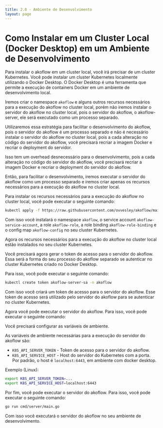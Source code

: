 ```yaml
---
title: 2.0 - Ambiente de Desenvolvimento
layout: page
---
```


# Como Instalar em um Cluster Local (Docker Desktop) em um Ambiente de Desenvolvimento

Para instalar o akoflow em um cluster local, você irá precisar de um cluster Kubernetes. Você pode instalar um cluster Kubernetes localmente utilizando o Docker Desktop. O Docker Desktop é uma ferramenta que permite a execução de containers Docker em um ambiente de desenvolvimento local.

Iremos criar o namespace `akoflow` e alguns outros recursos necessários para a execução do akoflow no cluster local, porém não iremos instalar o servidor do akoflow no cluster local, pois o servidor do akoflow, o akoflow-server, ele será executado como um processo separado.

Utilizaremos essa estratégia para facilitar o desenvolvimento do akoflow, pois o servidor do akoflow é um processo separado e não é necessário instalar o servidor do akoflow no cluster local, pois a cada alteração no código do servidor do akoflow, você precisará recriar a imagem Docker e recriar o deployment do servidor.

Isso tem um overhead desnecessário para o desenvolvimento, pois a cada alteração no código do servidor do akoflow, você precisará recriar a imagem Docker e recriar o deployment do servidor do akoflow.

Então, para facilitar o desenvolvimento, iremos executar o servidor do akoflow como um processo separado e iremos criar apenas os recursos necessários para a execução do akoflow no cluster local.

Para instalar os recursos necessários para a execução do akoflow no cluster local, você pode executar o seguinte comando:

```bash
kubectl apply -f https://raw.githubusercontent.com/ovvesley/akoflow/main/pkg/server/resource/akoflow-dev-dockerdesktop.yaml
```

Com isso você instalará o namespace `akoflow`, o service account `akoflow-service-account`, a role `akoflow-role`, a role binding `akoflow-role-binding` e o config map `akoflow-config` no seu cluster Kubernetes.

Agora os recursos necessários para a execução do akoflow no cluster local estão instalados no seu cluster Kubernetes.

Você precisará agora gerar o token de acesso para o servidor do akoflow. Essa será a forma do seu processo do akoflow separado se autenticar no cluster Kubernetes criado no Docker Desktop.

Para isso, você pode executar o seguinte comando:

```bash
kubectl create token akoflow-server-sa -n akoflow
```

Com isso você criará um token de acesso para o servidor do akoflow. Esse token de acesso será utilizado pelo servidor do akoflow para se autenticar no cluster Kubernetes.

Agora você pode executar o servidor do akoflow. Para isso, você pode executar o seguinte comando:

Você precisará configurar as variáveis de ambiente.

As variáveis de ambiente necessárias para a execução do servidor do akoflow são:

- `K8S_API_SERVER_TOKEN` - Token de acesso para o servidor do akoflow.
- `K8S_API_SERVICE_HOST` - Host do servidor do Kubernetes com a porta. Por padrão, o host é `localhost:6443`, em ambiente com docker desktop.

Exemplo (Linux):

```bash
export K8S_API_SERVER_TOKEN=...
export K8S_API_SERVICE_HOST=localhost:6443

```

Por fim, você pode executar o servidor do akoflow. Para isso, você pode executar o seguinte comando:
```bash
go run cmd/server/main.go
```

Com isso você executará o servidor do akoflow no seu ambiente de desenvolvimento.